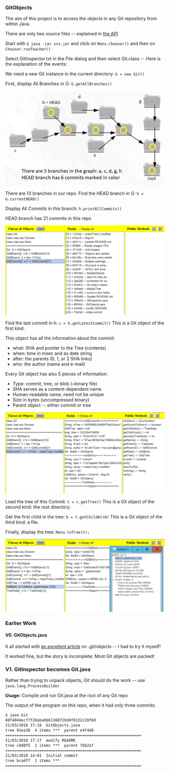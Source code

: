 ### GitObjects

The aim of this project is to access the objects in any Git repository from within Java.

There are only two source files -- explained in [the API](https://maeyler.github.io/GitObjects/)

Start with `$ java -jar sss.jar` and click on `Menu.chooser()` and then on `Chooser.runTeacher()`

Select GitInspector.txt in the File dialog and then select Git.class -- Here is the explanation of the events:

We need a new Git instance in the current directory: `G = new Git()`

First, display All Branches in G:  `G.getAllBranches()`

![tree branches](images/branches.JPG)

There are 13 branches in our repo. Find the HEAD branch in G:  `h = G.currentHEAD()`

Display All Commits in this branch:  `h.printAllCommits()`

HEAD branch has 21 commits in this repo

![all commits](images/all%20commits.PNG)

Find the last commit in h:  `c = h.getLatestCommit()`  This is a Git object of the first kind.

This object has all the information about the commit: 
* what: SHA and pointer to the Tree (contents)
* when: time in msec and as date string
* after: the parents (0, 1, or 2 SHA links)
* who: the author (name and e-mail)

Every Git object has also 5 pieces of information:
* Type: commit, tree, or blob (=binary file)
* SHA serves as a content-dependent name
* Human-readable name, need not be unique
* Size in bytes (uncompressed binary)
* Parent object -- either commit or tree

![latest commit](images/latest%20commit.PNG)

Load the tree of this Commit:  `t = c.getTree()`  This is a Git object of the second kind: the root directory.

Get the first child in the tree:  `b = t.getChildAt(0)`  This is a Git object of the third kind: a file.

Finally, display the tree:  `Menu.toTree(t);`

![display tree](images/display%20tree.PNG)


### Earlier Work

#### V0. GitObjects.java

It all started with [an excellent article](https://hackernoon.com/https-medium-com-zspajich-understanding-git-data-model-95eb16cc99f5) on .git/objects -- I had to try it myself!

It worked fine, but the story is incomplete: Most Git objects are packed!


### V1. GitInspector becomes Git.java

Rather than trying to unpack objects, Git should do the work -- use `java.lang.ProcessBuilder` 

**Usage:** Compile and run Git.java at the root of any Git repo

The output of the program on *this repo*, when it had only three commits:
````
$ java Git
88f4044ecf7f20aba666136072bd4f0132c28f0d
21/03/2018 17:18  GitObjects.java
tree 91ea30  4 items ***  parent e4f4d0
============================================================
21/03/2018 17:17  modify README
tree c9d0f5  2 items ***  parent 7bb2af
============================================================
21/03/2018 14:01  Initial commit
tree bcadff  1 items ***
============================================================
````
